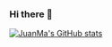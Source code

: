 ### Hi there 👋

<!--
**juanmachabaudie/juanmachabaudie** is a ✨ _special_ ✨ repository because its `README.md` (this file) appears on your GitHub profile.

Here are some ideas to get you started:

- 🔭 I’m currently working on ...
- 🌱 I’m currently learning ...
- 👯 I’m looking to collaborate on ...
- 🤔 I’m looking for help with ...
- 💬 Ask me about ...
- 📫 How to reach me: ...
- 😄 Pronouns: ...
- ⚡ Fun fact: ...
-->
[![JuanMa's GitHub stats](https://github-readme-stats.vercel.app/api?username=juanmachabaudie)](https://github.com/juanmachabaudie/github-readme-stats)
